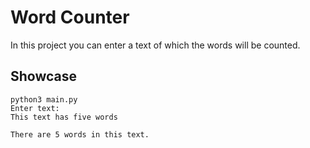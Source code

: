 # Word Counter

In this project you can enter a text of which the words will be counted.


## Showcase

```
python3 main.py
Enter text:
This text has five words

There are 5 words in this text.
```
